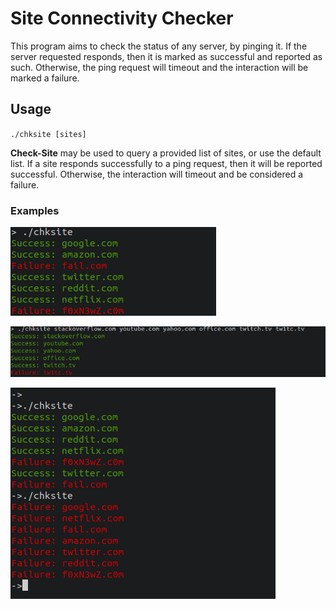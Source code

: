 # Site Connectivity Checker

This program aims to check the status of any server, by pinging it.
If the server requested responds, then it is marked as successful and reported as such.
Otherwise, the ping request will timeout and the interaction will be marked a failure.

## Usage

`./chksite [sites]`

**Check-Site** may be used to query a provided list of sites, or use the default list.
If a site responds successfully to a ping request, then it will be reported successful.
Otherwise, the interaction will timeout and be considered a failure.

### Examples

![Default Example](./default_example.png)

![Example2](./example2.png)

![Example3](./example3.png)
